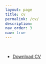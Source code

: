 ```yaml
---
layout: page
title: cv
permalink: /cv/
description:
nav_order: 3
nav: true
---
```


<object data="{{ site.url }}{{ site.baseurl }}/assets/pdf/cv.pdf" width="100%" 
height="600" type="application/pdf"></object>
<br>
- [Download CV](/assets/pdf/cv.pdf)
